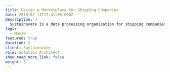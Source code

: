 ```yaml
---
title: Design a Marketplace for Shipping Companies 
date: 2018-02-11T17:41:05.000Z
description: >
  Sustainovate is a data processing organization for shipping companies. They create data solutions (reports and metrics) that are shared between shipowners, environmental organizations and universities. Their current data platform was not designed to fulfill the new requirements regarding privacy, accountability, and security. I was responsible for identifying the requirements, creating the use cases, designing the technical solution.
tags:
  - Macaw
featured: true
duration: 2
client: Sustainovate
role: Solution Architect
show_read_more_link: false
weight: 5
---
```






